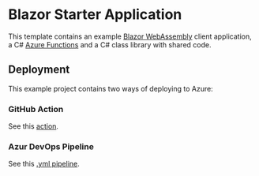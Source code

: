 # Blazor Starter Application

This template contains an example [Blazor WebAssembly](https://docs.microsoft.com/aspnet/core/blazor/?view=aspnetcore-3.1#blazor-webassembly) client application, a C# [Azure Functions](https://docs.microsoft.com/azure/azure-functions/functions-overview) and a C# class library with shared code.

## Deployment

This example project contains two ways of deploying to Azure:

### GitHub Action
See this [action](https://github.com/StefH/BlazorAzureStaticWebAppViaAzurePipelines/blob/main/.github/workflows/azure-static-web-apps-salmon-beach-0b176f003.yml).

### Azur DevOps Pipeline
See this [.yml pipeline](https://github.com/StefH/BlazorAzureStaticWebAppViaAzurePipelines/blob/main/azure-pipelines.yml).
